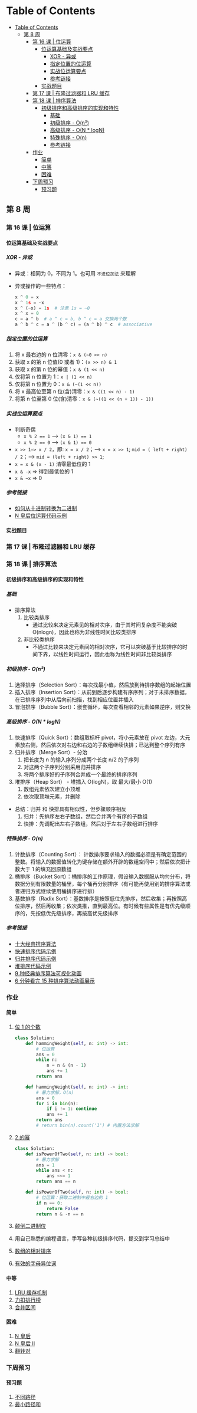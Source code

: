 # Table of Contents

- [Table of Contents](#table-of-contents)
  - [第 8 周](#第-8-周)
    - [第 16 课 | 位运算](#第-16-课--位运算)
      - [位运算基础及实战要点](#位运算基础及实战要点)
        - [XOR - 异或](#xor---异或)
        - [指定位置的位运算](#指定位置的位运算)
        - [实战位运算要点](#实战位运算要点)
        - [参考链接](#参考链接)
      - [实战题目](#实战题目)
    - [第 17 课 | 布隆过滤器和 LRU 缓存](#第-17-课--布隆过滤器和-lru-缓存)
    - [第 18 课 | 排序算法](#第-18-课--排序算法)
      - [初级排序和高级排序的实现和特性](#初级排序和高级排序的实现和特性)
        - [基础](#基础)
        - [初级排序 - O(n²)](#初级排序---on²)
        - [高级排序 - O(N \* logN)](#高级排序---on--logn)
        - [特殊排序 - O(n)](#特殊排序---on)
        - [参考链接](#参考链接-1)
    - [作业](#作业)
      - [简单](#简单)
      - [中等](#中等)
      - [困难](#困难)
    - [下周预习](#下周预习)
      - [预习题](#预习题)

## 第 8 周

### 第 16 课 | 位运算

#### 位运算基础及实战要点

##### XOR - 异或

- 异或：相同为 0，不同为 1。也可用 `不进位加法` 来理解
- 异或操作的一些特点：

  ```Python
  x ^ 0 = x
  x ^ 1s = ~x
  x ^ (~x) = 1s  # 注意 1s = ~0
  x ^ x = 0
  c = a ^ b  # a ^ c = b, b ^ c = a 交换两个数
  a ^ b ^ c = a ^ (b ^ c) = (a ^ b) ^ c  # associative
  ```

##### 指定位置的位运算

1. 将 x 最右边的 n 位清零：`x & (~0 << n)`
2. 获取 x 的第 n 位值(0 或者 1)：`(x >> n) & 1`
3. 获取 x 的第 n 位的幂值：`x & (1 << n)`
4. 仅将第 n 位置为 1：`x | (1 << n)`
5. 仅将第 n 位置为 0：`x & (~(1 << n))`
6. 将 x 最高位至第 n 位(含)清零：`x & ((1 << n) - 1)`
7. 将第 n 位至第 0 位(含)清零：`x & (~((1 << (n + 1)) - 1))`

##### 实战位运算要点

- 判断奇偶
  - `x % 2 == 1` —> `(x & 1) == 1`
  - `x % 2 == 0` —> `(x & 1) == 0`
- `x >> 1—> x / 2`，即: `x = x / 2`；—> `x = x >> 1`; `mid = ( left + right) / 2`；—> `mid = (left + right) >> 1`;
- `x = x & (x - 1)` 清零最低位的 1
- `x & -x` => 得到最低位的 1
- `x & ~x` => 0

##### 参考链接

- [如何从十进制转换为二进制](https://zh.wikihow.com/%E4%BB%8E%E5%8D%81%E8%BF%9B%E5%88%B6%E8%BD%AC%E6%8D%A2%E4%B8%BA%E4%BA%8C%E8%BF%9B%E5%88%B6)
- [N 皇后位运算代码示例](https://shimo.im/docs/YzWa5ZZrZPYWahK2)

#### 实战题目

### 第 17 课 | 布隆过滤器和 LRU 缓存

### 第 18 课 | 排序算法

#### 初级排序和高级排序的实现和特性

##### 基础

- 排序算法
  1. 比较类排序
     - 通过比较来决定元素见的相对次序，由于其时间复杂度不能突破 O(nlogn)，因此也称为非线性时间比较类排序
  2. 非比较类排序
     - 不通过比较来决定元素间的相对次序，它可以突破基于比较排序的时间下界，以线性时间运行，因此也称为线性时间非比较类排序

##### 初级排序 - O(n²)

1. 选择排序（Selection Sort）：每次找最小值，然后放到待排序数组的起始位置
2. 插入排序（Insertion Sort）：从前到后逐步构建有序序列；对于未排序数据，在已排序序列中从后向前扫描，找到相应位置并插入
3. 冒泡排序（Bubble Sort）：嵌套循环，每次查看相邻的元素如果逆序，则交换

##### 高级排序 - O(N \* logN)

1. 快速排序（Quick Sort）：数组取标杆 pivot，将小元素放在 pivot 左边，大元素放右侧，然后依次对右边和右边的子数组继续快排；已达到整个序列有序
2. 归并排序（Merge Sort）- 分治
   1. 把长度为 n 的输入序列分成两个长度 n/2 的子序列
   2. 对这两个子序列分别采用归并排序
   3. 将两个排序好的子序列合并成一个最终的排序序列
3. 堆排序（Heap Sort） - 堆插入 O(logN)，取 最大/最小 O(1)
   1. 数组元素依次建立小顶堆
   2. 依次取顶堆元素，并删除

- 总结：归并 和 快排具有相似性，但步骤顺序相反
  1.  归并：先排序左右子数组，然后合并两个有序的子数组
  2.  快排：先调配出左右子数组，然后对于左右子数组进行排序

##### 特殊排序 - O(n)

1. 计数排序（Counting Sort）： 计数排序要求输入的数据必须是有确定范围的整数。将输入的数据值转化为键存储在额外开辟的数组空间中；然后依次把计数大于 1 的填充回原数组
2. 桶排序（Bucket Sort）：桶排序的工作原理，假设输入数据服从均匀分布，将数据分到有限数量的桶里，每个桶再分别排序（有可能再使用别的排序算法或者递归方式继续使用桶排序进行排）
3. 基数排序（Radix Sort）：基数排序是按照低位先排序，然后收集；再按照高位排序，然后再收集；依次类推，直到最高位。有时候有些属性是有优先级顺序的，先按低优先级排序，再按高优先级排序

##### 参考链接

- [十大经典排序算法](https://www.cnblogs.com/onepixel/p/7674659.html)
- [快速排序代码示例](https://shimo.im/docs/TX9bDbSC7C0CR5XO)
- [归并排序代码示例](https://shimo.im/docs/sDXxjjiKf3gLVVAU)
- [堆排序代码示例](https://shimo.im/docs/M2xfacKvwzAykhz6)
- [9 种经典排序算法可视化动画](https://www.bilibili.com/video/av25136272)
- [6 分钟看完 15 种排序算法动画展示](https://www.bilibili.com/video/av63851336)

### 作业

#### 简单

1. [位 1 的个数](https://leetcode-cn.com/problems/number-of-1-bits/)

   ```Python
   class Solution:
       def hammingWeight(self, n: int) -> int:
           # 位运算
           ans = 0
           while n:
               n = n & (n - 1)
               ans += 1
           return ans

       def hammingWeight(self, n: int) -> int:
           # 暴力求解，O(n)
           ans = 0
           for i in bin(n):
               if i != 1: continue
               ans += 1
           return ans
           # return bin(n).count('1') # 内置方法求解
   ```

2. [2 的幂](https://leetcode-cn.com/problems/power-of-two/)

   ```Python
   class Solution:
       def isPowerOfTwo(self, n: int) -> bool:
           # 暴力求解
           ans = 1
           while ans < n:
               ans <<= 1
           return ans == n

       def isPowerOfTwo(self, n: int) -> bool:
           # 位运算：获取二进制中最右边的 1
           if n == 0:
               return False
           return n & -n == n
   ```

3. [颠倒二进制位](https://leetcode-cn.com/problems/reverse-bits/)
4. 用自己熟悉的编程语言，手写各种初级排序代码，提交到学习总结中
5. [数组的相对排序](https://leetcode-cn.com/problems/relative-sort-array/)
6. [有效的字母异位词](https://leetcode-cn.com/problems/valid-anagram/)

#### 中等

1. [LRU 缓存机制](https://leetcode-cn.com/problems/lru-cache/#/)
2. [力扣排行榜](https://leetcode-cn.com/problems/lru-cache/#/)
3. [合并区间](https://leetcode-cn.com/problems/merge-intervals/)

#### 困难

1. [N 皇后](https://leetcode-cn.com/problems/n-queens/description/)
2. [N 皇后 II ](https://leetcode-cn.com/problems/n-queens-ii/description/)
3. [翻转对](https://leetcode-cn.com/problems/reverse-pairs/)

### 下周预习

#### 预习题

1. [不同路径](http://leetcode-cn.com/problems/unique-paths/)
2. [最小路径和](http://leetcode-cn.com/problems/minimum-path-sum/)
